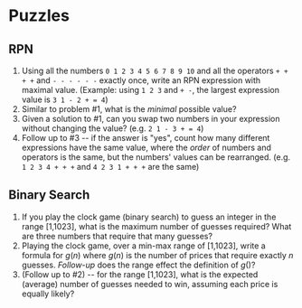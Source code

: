 # Puzzles

## RPN
1. Using all the numbers `0 1 2 3 4 5 6 7 8 9 10` and all the operators `+ + + +` and `- - - - - -` exactly once, write an RPN expression with maximal value. (Example: using `1 2 3` and `+ -`, the largest expression value is `3 1 - 2 + = 4`)
2. Similar to problem #1, what is the *minimal* possible value?
3. Given a solution to #1, can you swap two numbers in your expression without changing the value? (e.g. `2 1 - 3 + = 4`)
4. Follow up to #3 -- if the answer is "yes", count how many different expressions have the same value, where the *order* of numbers and operators is the same, but the numbers' values can be rearranged. (e.g. `1 2 3 4 + + +` and `4 2 3 1 + + +` are the same)

## Binary Search
1. If you play the clock game (binary search) to guess an integer in the range [1,1023], what is the maximum number of guesses required? What are three numbers that require that many guesses?
2. Playing the clock game, over a min-max range of [1,1023], write a formula for $g(n)$ where $g(n)$ is the number of prices that require exactly $n$ guesses. *Follow-up* does the range effect the definition of $g()$?
3. (Follow up to #2) -- for the range [1,1023], what is the expected (average) number of guesses needed to win, assuming each price is equally likely?